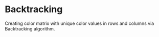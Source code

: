 # Backtracking
Creating color matrix with unique color values in rows and columns via Backtracking algorithm.
